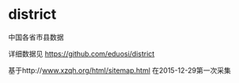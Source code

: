 # district
中国各省市县数据

详细数据见 https://github.com/eduosi/district

基于http://www.xzqh.org/html/sitemap.html 在2015-12-29第一次采集